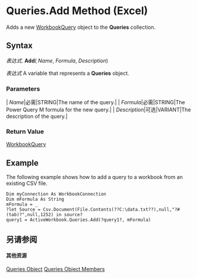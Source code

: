 
# Queries.Add Method (Excel)

Adds a new [WorkbookQuery](2a27186f-5e02-f026-bee2-b4c7aa852711.md) object to the **Queries** collection.


## Syntax

 _表达式_. **Add**( _Name_,  _Formula_,  _Description_)

 _表达式_ A variable that represents a **Queries** object.


### Parameters



| _Name_|必需|STRING|The name of the query.|
| _Formula_|必需|STRING|The Power Query M formula for the new query.|
| _Description_|可选|VARIANT|The description of the query.|

### Return Value

[WorkbookQuery](2a27186f-5e02-f026-bee2-b4c7aa852711.md)


## Example

The following example shows how to add a query to a workbook from an existing CSV file.


```
Dim myConnection As WorkbookConnection
Dim mFormula As String
mFormula = _
?let Source = Csv.Document(File.Contents(??C:\data.txt??),null,"?#(tab)?",null,1252) in source?
query1 = ActiveWorkbook.Queries.Add(?query1?, mFormula)

```


## 另请参阅


#### 其他资源


[Queries Object](3c16b2f6-8189-352a-4c4e-513bdb9c01d5.md)
[Queries Object Members](http://msdn.microsoft.com/library/115ddd43-ee03-f057-60a0-58841af95957%28Office.15%29.aspx)